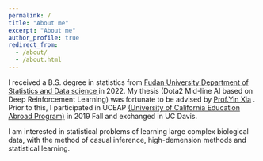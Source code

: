 ```yaml
---
permalink: /
title: "About me"
excerpt: "About me"
author_profile: true
redirect_from: 
  - /about/
  - /about.html
---
```


I received a B.S. degree in statistics from [Fudan University Department of Statistics and Data science ](https://www.fdsm.fudan.edu.cn/en/Statistics.aspx) in 2022. My thesis (Dota2 Mid-line AI based on Deep Reinforcement Learning) was fortunate to be advised by [Prof.Yin Xia](https://www.fdsm.fudan.edu.cn/En/preview.html?UID=012108) . Prior to this, I participated in UCEAP [(University of California Education Abroad Program)](https://uceap.universityofcalifornia.edu/) in 2019 Fall and exchanged in UC Davis.

I am  interested in statistical problems of learning large complex biological data, with the method of casual inference, high-demension methods and statistical learning.
